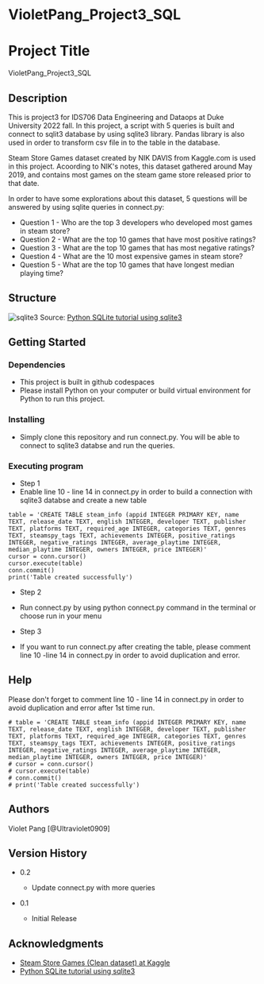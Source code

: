 # VioletPang_Project3_SQL
# Project Title

VioletPang_Project3_SQL


## Description

This is project3 for IDS706 Data Engineering and Dataops at Duke University 2022 fall. In this project, a script with 5 queries is built and connect to sqlit3 database by using sqlite3 library. Pandas library is also used in order to transform csv file in to the table in the database. 

Steam Store Games dataset created by NIK DAVIS from Kaggle.com is used in this project. Acoording to NIK's notes, this dataset gathered around May 2019, and contains most games on the steam game store released prior to that date. 

In order to have some explorations about this dataset, 5 questions will be answered by using sqlite queries in connect.py: 

* Question 1 - Who are the top 3 developers who developed most games in steam store? 
* Question 2 - What are the top 10 games that have most positive ratings?
* Question 3 - What are the top 10 games that has most negative ratings? 
* Question 4 - What are the 10 most expensive games in steam store?
* Question 5 - What are the top 10 games that have longest median playing time?

## Structure
![sqlite3](https://user-images.githubusercontent.com/65413798/199886073-489d53c2-f9cb-4622-a730-0709f1ebc840.png)
Source: [Python SQLite tutorial using sqlite3](https://pynative.com/python-sqlite/)


## Getting Started

### Dependencies

* This project is built in github codespaces 
* Please install Python on your computer or build virtual environment for Python to run this project. 

### Installing

* Simply clone this repository and run connect.py. You will be able to connect to sqlite3 databse and run the queries. 

### Executing program

* Step 1
* Enable line 10 - line 14 in connect.py in order to build a connection with sqlite3 databse and create a new table
```
table = 'CREATE TABLE steam_info (appid INTEGER PRIMARY KEY, name TEXT, release_date TEXT, english INTEGER, developer TEXT, publisher TEXT, platforms TEXT, required_age INTEGER, categories TEXT, genres TEXT, steamspy_tags TEXT, achievements INTEGER, positive_ratings INTEGER, negative_ratings INTEGER, average_playtime INTEGER, median_playtime INTEGER, owners INTEGER, price INTEGER)'
cursor = conn.cursor()
cursor.execute(table)
conn.commit()
print('Table created successfully')
```
* Step 2
* Run connect.py by using python connect.py command in the terminal or choose run in your menu

* Step 3
* If you want to run connect.py after creating the table, please comment line 10 -line 14 in connect.py in order to avoid duplication and error. 


## Help

Please don't forget to comment line 10 - line 14 in connect.py in order to avoid duplication and error after 1st time run.
```
# table = 'CREATE TABLE steam_info (appid INTEGER PRIMARY KEY, name TEXT, release_date TEXT, english INTEGER, developer TEXT, publisher TEXT, platforms TEXT, required_age INTEGER, categories TEXT, genres TEXT, steamspy_tags TEXT, achievements INTEGER, positive_ratings INTEGER, negative_ratings INTEGER, average_playtime INTEGER, median_playtime INTEGER, owners INTEGER, price INTEGER)'
# cursor = conn.cursor()
# cursor.execute(table)
# conn.commit()
# print('Table created successfully')
```

## Authors

Violet Pang 
[@Ultraviolet0909]

## Version History

* 0.2
    * Update connect.py with more queries

* 0.1
    * Initial Release

## Acknowledgments
* [Steam Store Games (Clean dataset) at Kaggle](https://www.kaggle.com/datasets/nikdavis/steam-store-games?select=steam.csv)
* [Python SQLite tutorial using sqlite3](https://pynative.com/python-sqlite/)

